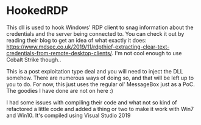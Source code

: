 # HookedRDP
This dll is used to hook Windows' RDP client to snag information about the credentials and the server being connected to. You can check it out by reading their blog to get an idea of what exactly it does:  https://www.mdsec.co.uk/2019/11/rdpthief-extracting-clear-text-credentials-from-remote-desktop-clients/. I'm not cool enough to use Cobalt Strike though..

This is a post exploitation type deal and you will need to inject the DLL somehow. There are numerous ways of doing so, and that will be left up to you to do. For now, this just uses the regular ol' MessageBox just as a PoC. The goodies I have done are not on here :)

I had some issues with compiling their code and what not so kind of refactored a little code and added a thing or two to make it work with Win7 and Win10. It's compiled using Visual Studio 2019
